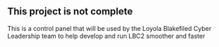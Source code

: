 ## This project is not complete 

This is a control panel that will be used by the Loyola Blakefiled Cyber Leadership team to help develop and run LBC2 smoother and faster
